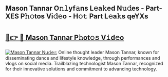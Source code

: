 ## Mason Tannar O𝚗𝚕yf𝚊ns L𝚎a𝚔ed N𝚞𝚍es - Part-XES P𝚑𝚘tos Vi𝚍𝚎o - H𝚘𝚝 Part L𝚎a𝚔s qeYXs

# <h2><a href="http://kf7yva.oniu.top/?m=Mason+Tannar">🔗👉 🔴 Mason Tannar P𝚑ot𝚘𝚜 V𝚒d𝚎o</a></h2>

[![Mason Tannar Nu𝚍e𝚜](https://i.imgur.com/0qMVB7G.gif)](http://kf7yva.oniu.top/?m=Mason+Tannar)
Online thought leader Mason Tannar, known for disseminating dance and lifestyle knowledge, through performances and vlogs on social media. Trailblazing technologist Mason Tannar, recognized for their innovative solutions and commitment to advancing technology.  
